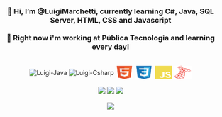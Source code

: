 <div align="center">
<h3>👋 Hi, I’m @LuigiMarchetti, currently learning C#, Java, SQL Server, HTML, CSS and Javascript <br><br>🔭 Right now i'm working at Pública Tecnologia and learning every day!<br><!-- 📫 How to reach me: luigigarciamarchetti@outlook.com --></h3>
</div>
<div dir="auto" align="center"><br>
  <img align="center" alt="Luigi-Java" height="30" width="40" src="https://cdn.jsdelivr.net/gh/devicons/devicon/icons/java/java-original.svg" />
  <img align="center" alt="Luigi-Csharp" height = "30" width="40" src="https://cdn.jsdelivr.net/gh/devicons/devicon/icons/csharp/csharp-original.svg" />
  <img align="center" alt="Luigi-HTML" height="30" width="40" src="https://raw.githubusercontent.com/devicons/devicon/master/icons/html5/html5-original.svg" style="max-width: 100%;">
  <img align="center" alt="Luigi-CSS" height="30" width="40" src="https://raw.githubusercontent.com/devicons/devicon/master/icons/css3/css3-original.svg" style="max-width: 100%;">
    <img align="center" alt="Luigi-Js" height="30" width="40" src="https://raw.githubusercontent.com/devicons/devicon/master/icons/javascript/javascript-plain.svg" style="max-width: 100%;">
<!--   <img align="center" alt="Luigi-Git" height="30" width="40" src="https://raw.githubusercontent.com/devicons/devicon/master/icons/git/git-original.svg" style="max-width: 100%;"> -->
    
  <img align="center" alt="Luigi-sql" height="30" width="40" src="https://raw.githubusercontent.com/devicons/devicon/master/icons/microsoftsqlserver/microsoftsqlserver-plain.svg" style="max-width: 100%;">
</div>
<br>
<div align="center">
    <a href="https://www.linkedin.com/in/luigi-garcia-marchetti-278979215/" target="_blank"><img src="https://img.shields.io/badge/-LinkedIn-%230077B5?style=for-the-badge&logo=linkedin&logoColor=white" target="_blank"></a> 
  <a href = "mailto:luigigarciamarchetti@outlook.com"><img src="https://img.shields.io/badge/Email-D14836?style=for-the-badge&logo=gmail&logoColor=white" target="_blank"></a> 
  <a href="https://instagram.com/luigigarciamarchetti/" target="_blank"><img src="https://img.shields.io/badge/-Instagram-%23E4405F?style=for-the-badge&logo=instagram&logoColor=white" target="_blank"></a>
</div>
<br>
<div align="center">
  <a href="https://github.com/luigimarchetti">
<!--   <img height="180em" src="https://github-readme-stats.vercel.app/api?username=luigimarchetti&show_icons=true&theme=dracula&include_all_commits=true&count_private=true"/> -->
  <img height="180em" src="https://github-readme-stats.vercel.app/api/top-langs/?username=luigimarchetti&layout=compact&langs_count=7&theme=tokyonight"/>
</div>
